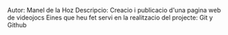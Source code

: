Autor: Manel de la Hoz
Descripcio: Creacio i publicacio d'una pagina web de videojocs
Eines que heu fet servi en la realitzacio del projecte: Git y Github